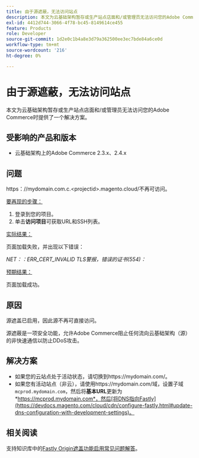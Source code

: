 ```yaml
---
title: 由于源遮蔽，无法访问站点
description: 本文为云基础架构暂存或生产站点店面和/或管理员无法访问您的Adobe Commerce时提供了一个解决方案。
exl-id: 4412d744-3066-4f78-bc45-8149614ce455
feature: Products
role: Developer
source-git-commit: 1d2e0c1b4a8e3d79a362500ee3ec7bde84a6ce0d
workflow-type: tm+mt
source-wordcount: '216'
ht-degree: 0%

---
```


# 由于源遮蔽，无法访问站点

本文为云基础架构暂存或生产站点店面和/或管理员无法访问您的Adobe Commerce时提供了一个解决方案。

## 受影响的产品和版本

* 云基础架构上的Adobe Commerce 2.3.x、2.4.x

## 问题

https：/&#x200B;/mydomain.com.c.&lt;projectid>.magento.cloud/不再可访问。

<u>要再现的步骤：</u>

1. 登录到您的项目。
1. 单击&#x200B;**访问项目**&#x200B;可获取URL和SSH列表。

<u>实际结果：</u>

页面加载失败，并出现以下错误：

*NET：：ERR\_CERT\_INVALID* *TLS警报，错误的证书(554)：*

<u>预期结果：</u>

页面加载成功。

## 原因

源遮盖已启用，因此源不再可直接访问。

源遮蔽是一项安全功能，允许Adobe Commerce阻止任何流向云基础架构（源）的非快速通信以防止DDoS攻击。

## 解决方案

* 如果您的云站点处于活动状态，请切换到https://mydomain.com/。
* 如果您有活动站点（非云），请使用https://mydomain.com/域，设置子域`mcprod.mydomain.com`，然后将&#x200B;**基本URL**&#x200B;更新为&#x200B;*https://mcprod.mydomain.com*，然后[将DNS指向Fastly](https://devdocs.magento.com/cloud/cdn/configure-fastly.html#update-dns-configuration-with-development-settings)。

## 相关阅读

支持知识库中的[Fastly Origin遮盖功能启用常见问题解答](/help/faq/general/fastly-origin-cloaking-enablement-faq.md)。
